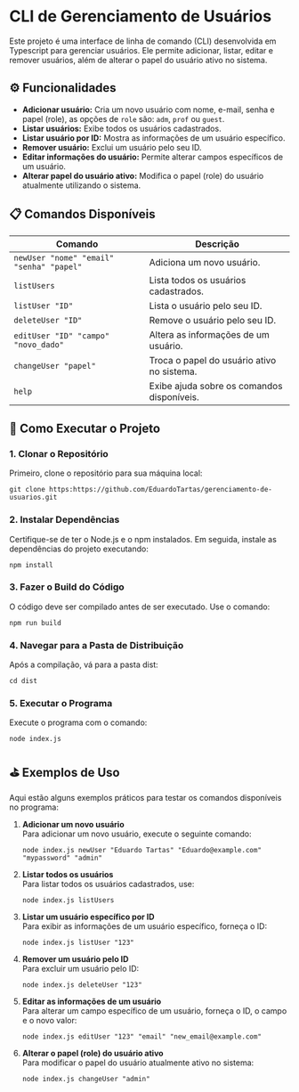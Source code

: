 # CLI de Gerenciamento de Usuários

Este projeto é uma interface de linha de comando (CLI) desenvolvida em Typescript para gerenciar usuários. Ele permite adicionar, listar, editar e remover usuários, além de alterar o papel do usuário ativo no sistema.

## ⚙️ Funcionalidades

- **Adicionar usuário:** Cria um novo usuário com nome, e-mail, senha e papel (role), as opções de `role` são: `adm`, `prof` ou `guest`.
- **Listar usuários:** Exibe todos os usuários cadastrados.
- **Listar usuário por ID:** Mostra as informações de um usuário específico.
- **Remover usuário:** Exclui um usuário pelo seu ID.
- **Editar informações do usuário:** Permite alterar campos específicos de um usuário.
- **Alterar papel do usuário ativo:** Modifica o papel (role) do usuário atualmente utilizando o sistema.

## 📋 Comandos Disponíveis

| Comando                                  | Descrição                                         |
|------------------------------------------|---------------------------------------------------|
| `newUser "nome" "email" "senha" "papel"`  | Adiciona um novo usuário.                        |
| `listUsers`                               | Lista todos os usuários cadastrados.             |
| `listUser "ID"`                           | Lista o usuário pelo seu ID.                     |
| `deleteUser "ID"`                         | Remove o usuário pelo seu ID.                    |
| `editUser "ID" "campo" "novo_dado"`       | Altera as informações de um usuário.             |
| `changeUser "papel"`                      | Troca o papel do usuário ativo no sistema.       |
| `help`                                    | Exibe ajuda sobre os comandos disponíveis.       |

## 🚀 Como Executar o Projeto

### 1. Clonar o Repositório

Primeiro, clone o repositório para sua máquina local:

  ```
  git clone https:https://github.com/EduardoTartas/gerenciamento-de-usuarios.git
  ```
### 2. Instalar Dependências
Certifique-se de ter o Node.js e o npm instalados. Em seguida, instale as dependências do projeto executando:

  ```
  npm install
  ```

### 3. Fazer o Build do Código
O código deve ser compilado antes de ser executado. Use o comando:

```
npm run build
```

### 4. Navegar para a Pasta de Distribuição
Após a compilação, vá para a pasta dist:

```
cd dist
```

### 5. Executar o Programa
Execute o programa com o comando:

```
node index.js
```

## ⛳️ Exemplos de Uso

Aqui estão alguns exemplos práticos para testar os comandos disponíveis no programa:

1. **Adicionar um novo usuário**  
   Para adicionar um novo usuário, execute o seguinte comando:  

   ```
   node index.js newUser "Eduardo Tartas" "Eduardo@example.com" "mypassword" "admin"
   ```

2. **Listar todos os usuários**  
   Para listar todos os usuários cadastrados, use:  

   ```
   node index.js listUsers
   ```

 3. **Listar um usuário específico por ID**  
   Para exibir as informações de um usuário específico, forneça o ID:  

     ```
     node index.js listUser "123"
     ```

4. **Remover um usuário pelo ID**  
   Para excluir um usuário pelo ID:  

   ```
   node index.js deleteUser "123"
   ```

5. **Editar as informações de um usuário**  
   Para alterar um campo específico de um usuário, forneça o ID, o campo e o novo valor:  

   ```
   node index.js editUser "123" "email" "new_email@example.com"
   ```

6. **Alterar o papel (role) do usuário ativo**  
   Para modificar o papel do usuário atualmente ativo no sistema:  

   ```
   node index.js changeUser "admin"
   ```

